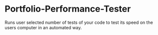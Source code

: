 # Portfolio-Performance-Tester
Runs user selected number of tests of your code to test its speed on the users computer in an automated way.
